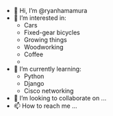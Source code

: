 - 👋 Hi, I’m @ryanhamamura
- 👀 I’m interested in:
  - Cars
  - Fixed-gear bicycles
  - Growing things
  - Woodworking
  - Coffee
  -  
- 🌱 I’m currently learning:
  -  Python
  -  Django
  -  Cisco networking
- 💞️ I’m looking to collaborate on ...
- 📫 How to reach me ...

<!---
ryanhamamura/ryanhamamura is a ✨ special ✨ repository because its `README.md` (this file) appears on your GitHub profile.
You can click the Preview link to take a look at your changes.
--->
